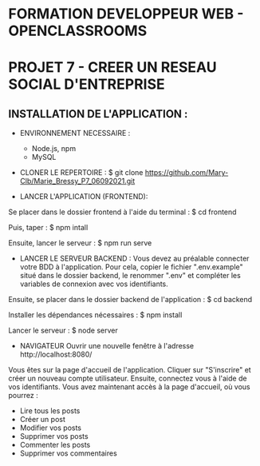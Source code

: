 # FORMATION DEVELOPPEUR WEB - OPENCLASSROOMS
# PROJET 7 - CREER UN RESEAU SOCIAL D'ENTREPRISE
## INSTALLATION DE L'APPLICATION :

* ENVIRONNEMENT NECESSAIRE :
    * Node.js, npm
    * MySQL

* CLONER LE REPERTOIRE :
$ git clone https://github.com/Mary-Clb/Marie_Bressy_P7_06092021.git

* LANCER L'APPLICATION (FRONTEND):

Se placer dans le dossier frontend à l'aide du terminal :
$ cd frontend

Puis, taper :
$ npm intall

Ensuite, lancer le serveur :
$ npm run serve

* LANCER LE SERVEUR BACKEND :
Vous devez au préalable connecter votre BDD à l'application.
Pour cela, copier le fichier ".env.example" situé dans le dossier backend, le renommer ".env" et compléter les variables de connexion avec vos identifiants.

Ensuite, se placer dans le dossier backend de l'application :
$ cd backend

Installer les dépendances nécessaires :
$ npm install

Lancer le serveur :
$ node server

* NAVIGATEUR
Ouvrir une nouvelle fenêtre à l'adresse  http://localhost:8080/

Vous êtes sur la page d'accueil de l'application. Cliquer sur "S'inscrire" et créer un nouveau compte utilisateur.
Ensuite, connectez vous à l'aide de vos identifiants. Vous avez maintenant accès à la page d'accueil, où vous pourrez :

* Lire tous les posts
* Créer un post
* Modifier vos posts
* Supprimer vos posts
* Commenter les posts
* Supprimer vos commentaires




